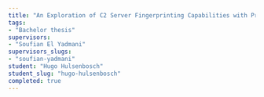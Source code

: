 ```yaml
---
title: "An Exploration of C2 Server Fingerprinting Capabilities with Probed HTTP Data"
tags: 
- "Bachelor thesis"
supervisors:
- "Soufian El Yadmani"
supervisors_slugs:
- "soufian-yadmani"
student: "Hugo Hulsenbosch"
student_slug: "hugo-hulsenbosch"
completed: true
---
```


